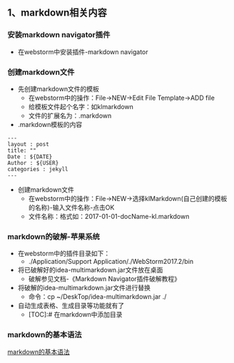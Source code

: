 ## 1、markdown相关内容

### 安装markdown navigator插件
- 在webstorm中安装插件-markdown navigator

### 创建markdown文件
- 先创建markdown文件的模板
  -  在webstorm中的操作：File->NEW->Edit File Template->ADD file
  -  给模板文件起个名字：如klmarkdown
  -  文件的扩展名为：.markdown
- .markdown模板的内容
```
---
layout : post  
title: ""  
Date : ${DATE}  
Author : ${USER}  
categories : jekyll  
---
```
- 创建markdown文件
  - 在webstorm中的操作：File->NEW->选择klMarkdown(自己创建的模板的名称)-输入文件名称-点击OK
  - 文件名称：格式如：2017-01-01-docName-kl.markdown

### markdown的破解-苹果系统
- 在webstorm中的插件目录如下：
  - ./Application/Support Application/./WebStorm2017.2/bin
- 将已破解好的idea-multimarkdown.jar文件放在桌面
  - 破解参见文档-《Markdown Navigator插件破解教程》
- 将破解的idea-multimarkdown.jar文件进行替换
  - 命令：cp ~/DeskTop/idea-multimarkdown.jar ./
- 自动生成表格、生成目录等功能就有了
  - [TOC]:#  在markdown中添加目录


### markdown的基本语法
[markdown的基本语法](http://blog.csdn.net/witnessai1/article/details/52551362)
